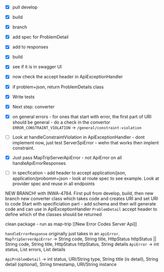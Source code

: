 - [x] pull develop
- [x] build
- [x] branch
- [x] add spec for ProblemDetail
- [x] add to responses
- [x] build
- [x] see if it is in swagger UI
- [x] now check the accept header in ApiExceptionHandler 
- [x] if problem+json, return ProblemDetails class
- [x] Write tests
- [x] Next step: converter 
- [x]  on general errors - for ones that start with error, the first part of URI should be general - do a check in the convertor `ERROR_CONSTRAINT_VIOLATION`  -> `/general/constraint-violation`
- [ ] Look at handleConstraintViolation in ApiExceptionHandler - dont implement now, just test ServerSpiError - wehn that works then implent constraint. 
- [x] Just pass MapTripServerApiError - not ApiError on all handleApiErrorResponses 
- [ ] in specfication - add header to accept application/json, application/probomm+json - look at route spec to see example. Look at provider spec and reuse in all endpoints


NEW BRANCH! with INWA-4784. First pull from develop, build, then new branch 
new converter class which takes code and creates URI and set URI to code 
Start with specificiation part - add schema and then will generate code and can use in ApiExceptionHandler `ProblemDetail` 
accept header to define which of the classes should be returned

clean package - run as map-trip
[[New Error Codes Server Api]]

`handleErrorResponse` originally just takes in an `apiError`. 
`MapTripServerApiError` -> String code, String title, HttpStatus httpStatus || String code, String title, HttpStatus httpStatus, String details
`ApiError` -> int status, List<String> errors, List<ApiErrorDetail> details



`ApiProblemDetail` -> int status, URI/String type, String title (is detail), String detail (optional), String timestamp, URI/String instance 


